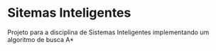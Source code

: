 # Sitemas Inteligentes

Projeto para a disciplina de Sistemas Inteligentes implementando um algoritmo de busca A*
